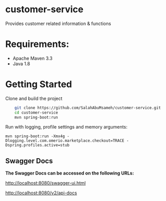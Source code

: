 # customer-service

Provides customer related information & functions

# Requirements:

- Apache Maven 3.3
- Java 1.8

# Getting Started

Clone and build the project

```bash
    git clone https://github.com/SalahAbuMsameh/customer-service.git
    cd customer-service
    mvn spring-boot:run
```

Run with logging, profile settings and memory arguments:

`mvn spring-boot:run -Xmx4g -Dlogging.level.com.omerio.marketplace.checkout=TRACE -Dspring.profiles.active=stub`

## Swagger Docs

**The Swagger Docs can be accessed on the following URLs:**

[http://localhost:8080/swagger-ui.html](http://localhost:8080/swagger-ui.html)

[http://localhost:8080/v2/api-docs](http://localhost:8080/v2/api-docs)
